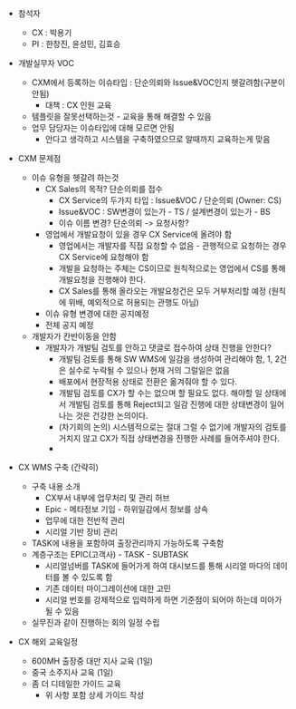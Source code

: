 - 참석자
	- CX : 박용기
	- PI : 한창진, 윤성민, 김효승

- 개발실무자 VOC
	- CXM에서 등록하는 이슈타입 : 단순의뢰와 Issue&VOC인지 헷갈려함(구분이 안됨)
		- 대책 : CX 인원 교육
	- 템플릿을 잘못선택하는것 - 교육을 통해 해결할 수 있음
	- 업무 담당자는 이슈타입에 대해 모르면 안됨
		- 안다고 생각하고 시스템을 구축하였으므로 알때까지 교육하는게 맞음

- CXM 문제점
	- 이슈 유형을 헷갈려 하는것
		- CX Sales의 목적? 단순의뢰를 접수
			- CX Service의 두가지 타입 : Issue&VOC / 단순의뢰 (Owner: CS)
			- Issue&VOC : SW변경이 있는가 - TS / 설계변경이 있는가 - BS
			- 이슈 이름 변경? 단순의뢰 -> 요청사항?
		- 영업에서 개발요청이 있을 경우 CX Service에 올려야 함
			- 영업에서는 개발자를 직접 요청할 수 없음 - 관행적으로 요청하는 경우 CX Service에 요청해야 함
			- 개발을 요청하는 주체는 CS이므로 원칙적으로는 영업에서 CS를 통해 개발요청을 진행해야 한다.
			- CX Sales를 통해 올라오는 개발요청건은 모두 거부처리할 예정 (원칙에 위배, 예외적으로 허용되는 관행도 아님)
		- 이슈 유형 변경에 대한 공지예정
		- 전체 공지 예정
	- 개발자가 칸반이동을 안함
		- 개발자가 개발팀 검토를 안하고 댓글로 접수하여 상태 진행을 안한다? 
			- 개발팀 검토를 통해 SW WMS에 일감을 생성하여 관리해야 함, 1, 2건은 실수로 누락될 수 있으나 현재 거의 그럴일은 없음
			- 배포에서 현장적용 상태로 전환은 옮겨줘야 할 수 있다. 
			- 개발팀 검토를 CX가 할 수는 없으며 할 필요도 없다. 해야할 일 상태에서 개발팀 검토를 통해 Reject되고 일감 진행에 대한 상태변경이 일어나는 것은 건강한 논의이다.
			- (차기회의 논의) 시스템적으로는 절대 그럴 수 없기에 개발자의 검토를 거치지 않고 CX가 직접 상태변경을 진행한 사례를 들어주셔야 한다.
			- 

- CX WMS 구축 (간략히)
	- 구축 내용 소개
		- CX부서 내부에 업무처리 및 관리 허브
		- Epic - 메타정보 기입 - 하위일감에서 정보를 상속
		- 업무에 대한 전반적 관리
		- 시리얼 기반 장비 관리
	- TASK에 내용을 포함하여 출장관리까지 가능하도록 구축함
	- 계층구조는 EPIC(고객사) - TASK - SUBTASK
		- 시리얼넘버를 TASK에 들어가게 하여 대시보드를 통해 시리얼 마다의 데이터를 볼 수 있도록 함
		- 기존 데이터 마이그레이션에 대한 고민
		- 시리얼 번호를 강제적으로 입력하게 하면 기준점이 되어야 하는데 미아가 될 수 있음
	- 실무진과 같이 진행하는 회의 일정 수립

- CX 해외 교육일정
	- 600MH 출장중 대만 지사 교육 (1일)
	- 중국 소주지사 교육 (1일)
	- 좀 더 디테일한 가이드 교육
		- 위 사항 포함 상세 가이드 작성